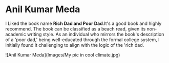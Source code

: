 # Anil Kumar Meda
I Liked the book name **Rich Dad and Poor Dad**.It's a good book and highly recommend. The book can be classified as a beach read, given its non-academic writing style. As an individual who mirrors the book's description of a 'poor dad,' being well-educated through the formal college system, I initially found it challenging to align with the logic of the 'rich dad.

![Anil Kumar Meda](Images/My pic in cool climate.jpg)
